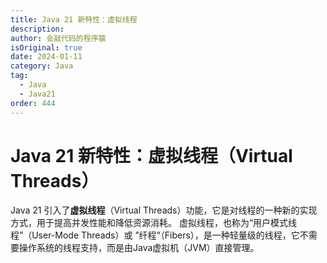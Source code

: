 ```yaml
---
title: Java 21 新特性：虚拟线程
description:
author: 会敲代码的程序猿
isOriginal: true
date: 2024-01-11
category: Java
tag:
  - Java
  - Java21
order: 444
---
```


# Java 21 新特性：虚拟线程（Virtual Threads）

Java 21 引入了**虚拟线程**（Virtual Threads）功能，它是对线程的一种新的实现方式，用于提高并发性能和降低资源消耗。
虚拟线程，也称为“用户模式线程”（User-Mode Threads）或 ”纤程“（Fibers），是一种轻量级的线程，它不需要操作系统的线程支持，而是由Java虚拟机（JVM）直接管理。

